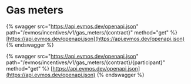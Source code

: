 # Gas meters

{% swagger src="https://api.evmos.dev/openapi.json" path="/evmos/incentives/v1/gas_meters/{contract}" method="get" %}
[https://api.evmos.dev/openapi.json](https://api.evmos.dev/openapi.json)
{% endswagger %}

{% swagger src="https://api.evmos.dev/openapi.json" path="/evmos/incentives/v1/gas_meters/{contract}/{participant}" method="get" %}
[https://api.evmos.dev/openapi.json](https://api.evmos.dev/openapi.json)
{% endswagger %}
